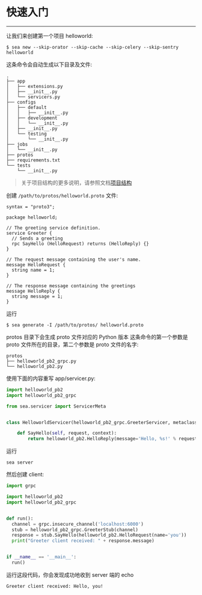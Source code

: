 # 快速入门

- - -

让我们来创建第一个项目 helloworld:

```
$ sea new --skip-orator --skip-cache --skip-celery --skip-sentry helloworld
```

这条命令会自动生成以下目录及文件:
```
.
├── app
│   ├── extensions.py
│   ├── __init__.py
│   └── servicers.py
├── configs
│   ├── default
│   │   ├── __init__.py
│   ├── development
│   │   └── __init__.py
│   ├── __init__.py
│   └── testing
│       └── __init__.py
├── jobs
│   └── __init__.py
├── protos
├── requirements.txt
└── tests
    └── __init__.py
```

> 关于项目结构的更多说明，请参照文档[项目结构](structure)

创建 `/path/to/protos/helloworld.proto` 文件:

```
syntax = "proto3";

package helloworld;

// The greeting service definition.
service Greeter {
  // Sends a greeting
  rpc SayHello (HelloRequest) returns (HelloReply) {}
}

// The request message containing the user's name.
message HelloRequest {
  string name = 1;
}

// The response message containing the greetings
message HelloReply {
  string message = 1;
}
```

运行

```
$ sea generate -I /path/to/protos/ helloworld.proto
```

protos 目录下会生成 proto 文件对应的 Python 版本 这条命令的第一个参数是 proto 文件所在的目录，第二个参数是 proto 文件的名字:

```
protos
├── helloworld_pb2_grpc.py
└── helloworld_pb2.py
```

使用下面的内容重写 app/servicer.py:

```python
import helloworld_pb2
import helloworld_pb2_grpc

from sea.servicer import ServicerMeta


class HelloworldServicer(helloworld_pb2_grpc.GreeterServicer, metaclass=ServicerMeta):

    def SayHello(self, request, context):
        return helloworld_pb2.HelloReply(message='Hello, %s!' % request.name)
```

运行
```
sea server
```

然后创建 client:

```python
import grpc

import helloworld_pb2
import helloworld_pb2_grpc


def run():
  channel = grpc.insecure_channel('localhost:6000')
  stub = helloworld_pb2_grpc.GreeterStub(channel)
  response = stub.SayHello(helloworld_pb2.HelloRequest(name='you'))
  print("Greeter client received: " + response.message)


if __name__ == '__main__':
  run()
```

运行这段代码，你会发现成功地收到 server 端的 echo

```
Greeter client received: Hello, you!
```
